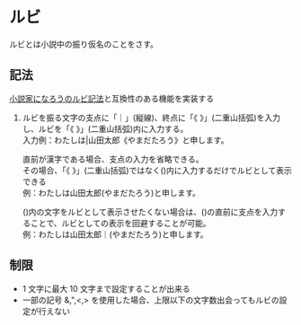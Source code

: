 # ルビ

ルビとは小説中の振り仮名のことをさす。

## 記法

[小説家になろうのルビ記法](https://syosetu.com/man/ruby/)と互換性のある機能を実装する

1. ルビを振る文字の支点に「｜」(縦線)、終点に「《 》」(二重山括弧)を入力し、ルビを「《 》」(二重山括弧)内に入力する。  
   入力例：わたしは|山田太郎《やまだたろう》と申します。

   直前が漢字である場合、支点の入力を省略できる。  
   その場合、「《 》」(二重山括弧)ではなく()内に入力するだけでルビとして表示できる  
    例：わたしは山田太郎(やまだたろう)と申します。

   ()内の文字をルビとして表示させたくない場合は、()の直前に支点を入力することで、ルビとしての表示を回避することが可能。  
    例：わたしは山田太郎｜(やまだたろう)と申します。

## 制限

- 1 文字に最大 10 文字まで設定することが出来る
- 一部の記号 &,",<,> を使用した場合、上限以下の文字数出会ってもルビの設定が行えない
